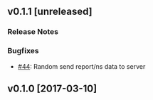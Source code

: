 ## v0.1.1 [unreleased]

### Release Notes

### Bugfixes

- [#44](https://github.com/lodastack/agent/pull/44): Random send report/ns data to server

## v0.1.0 [2017-03-10]